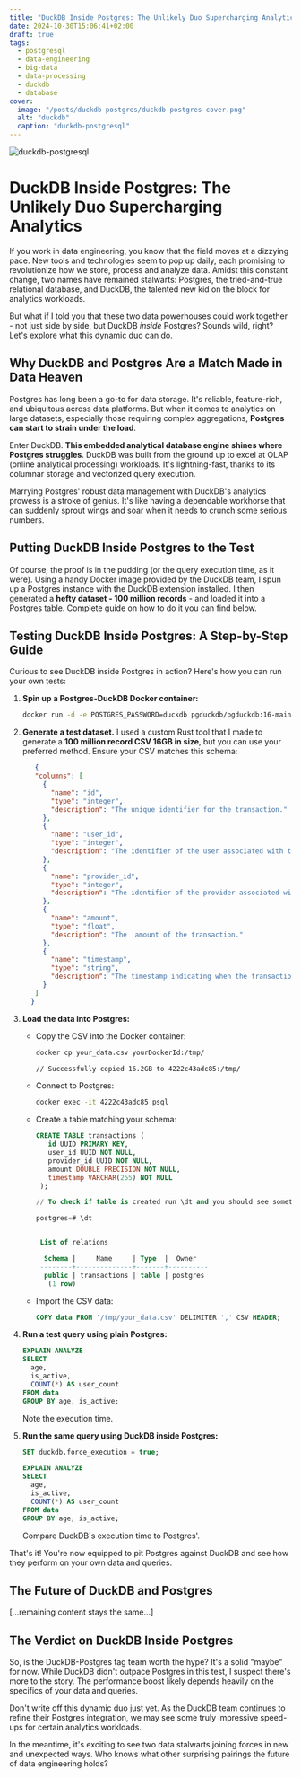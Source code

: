 ```yaml
---
title: "DuckDB Inside Postgres: The Unlikely Duo Supercharging Analytics"
date: 2024-10-30T15:06:41+02:00
draft: true
tags:
  - postgresql
  - data-engineering
  - big-data
  - data-processing
  - duckdb
  - database
cover:
  image: "/posts/duckdb-postgres/duckdb-postgres-cover.png"
  alt: "duckdb"
  caption: "duckdb-postgresql"
---
```


![duckdb-postgresql](/posts/duckdb-postgres/duckdb-postgres-cover.png)


# DuckDB Inside Postgres: The Unlikely Duo Supercharging Analytics 

If you work in data engineering, you know that the field moves at a dizzying pace. New tools and technologies seem to pop up daily, each promising to revolutionize how we store, process and analyze data. Amidst this constant change, two names have remained stalwarts: Postgres, the tried-and-true relational database, and DuckDB, the talented new kid on the block for analytics workloads.

But what if I told you that these two data powerhouses could work together - not just side by side, but DuckDB *inside* Postgres? Sounds wild, right? Let's explore what this dynamic duo can do.

## Why DuckDB and Postgres Are a Match Made in Data Heaven

Postgres has long been a go-to for data storage. It's reliable, feature-rich, and ubiquitous across data platforms. But when it comes to analytics on large datasets, especially those requiring complex aggregations, **Postgres can start to strain under the load**. 

Enter DuckDB. **This embedded analytical database engine shines where Postgres struggles**. DuckDB was built from the ground up to excel at OLAP (online analytical processing) workloads. It's lightning-fast, thanks to its columnar storage and vectorized query execution.

Marrying Postgres' robust data management with DuckDB's analytics prowess is a stroke of genius. It's like having a dependable workhorse that can suddenly sprout wings and soar when it needs to crunch some serious numbers.

## Putting DuckDB Inside Postgres to the Test

Of course, the proof is in the pudding (or the query execution time, as it were). Using a handy Docker image provided by the DuckDB team, I spun up a Postgres instance with the DuckDB extension installed. I then generated a **hefty dataset - 100 million records** - and loaded it into a Postgres table. Complete guide on how to do it you can find below.


## Testing DuckDB Inside Postgres: A Step-by-Step Guide

Curious to see DuckDB inside Postgres in action? Here's how you can run your own tests:

1. **Spin up a Postgres-DuckDB Docker container:**
   
   ```bash
   docker run -d -e POSTGRES_PASSWORD=duckdb pgduckdb/pgduckdb:16-main
   ```

2. **Generate a test dataset.** I used a custom Rust tool that I made to generate a **100 million record CSV 16GB in size**, but you can use your preferred method. Ensure your CSV matches this schema:

   ```json
      {
      "columns": [
        {
          "name": "id",
          "type": "integer",
          "description": "The unique identifier for the transaction."
        },
        {
          "name": "user_id",
          "type": "integer",
          "description": "The identifier of the user associated with the transaction."
        },
        {
          "name": "provider_id",
          "type": "integer",
          "description": "The identifier of the provider associated with the transaction."
        },
        {
          "name": "amount",
          "type": "float",
          "description": "The  amount of the transaction."
        },
        {
          "name": "timestamp",
          "type": "string",
          "description": "The timestamp indicating when the transaction occurred."
        }
      ]
     }
   ```

3. **Load the data into Postgres:**
   
   - Copy the CSV into the Docker container:
     ```bash
     docker cp your_data.csv yourDockerId:/tmp/

     // Successfully copied 16.2GB to 4222c43adc85:/tmp/
     ```
   - Connect to Postgres:
     ```bash
     docker exec -it 4222c43adc85 psql
     ```
   - Create a table matching your schema:
     ```sql
     CREATE TABLE transactions (
        id UUID PRIMARY KEY,
        user_id UUID NOT NULL,
        provider_id UUID NOT NULL,
        amount DOUBLE PRECISION NOT NULL,
        timestamp VARCHAR(255) NOT NULL
      );

     // To check if table is created run \dt and you should see something like this

     postgres=# \dt


      List of relations

       Schema |     Name     | Type  |  Owner
      --------+--------------+-------+----------
       public | transactions | table | postgres
        (1 row)


     ```
   - Import the CSV data:
     ```sql
     COPY data FROM '/tmp/your_data.csv' DELIMITER ',' CSV HEADER;
     ```

4. **Run a test query using plain Postgres:**
   
   ```sql
   EXPLAIN ANALYZE 
   SELECT
     age,
     is_active,
     COUNT(*) AS user_count
   FROM data
   GROUP BY age, is_active;
   ```
   Note the execution time.

5. **Run the same query using DuckDB inside Postgres:**
   
   ```sql
   SET duckdb.force_execution = true;
   
   EXPLAIN ANALYZE
   SELECT
     age, 
     is_active,
     COUNT(*) AS user_count  
   FROM data
   GROUP BY age, is_active;
   ```
   Compare DuckDB's execution time to Postgres'.

That's it! You're now equipped to pit Postgres against DuckDB and see how they perform on your own data and queries.

## The Future of DuckDB and Postgres

[...remaining content stays the same...]


## The Verdict on DuckDB Inside Postgres

So, is the DuckDB-Postgres tag team worth the hype? It's a solid "maybe" for now. While DuckDB didn't outpace Postgres in this test, I suspect there's more to the story. The performance boost likely depends heavily on the specifics of your data and queries.

Don't write off this dynamic duo just yet. As the DuckDB team continues to refine their Postgres integration, we may see some truly impressive speed-ups for certain analytics workloads.

In the meantime, it's exciting to see two data stalwarts joining forces in new and unexpected ways. Who knows what other surprising pairings the future of data engineering holds?